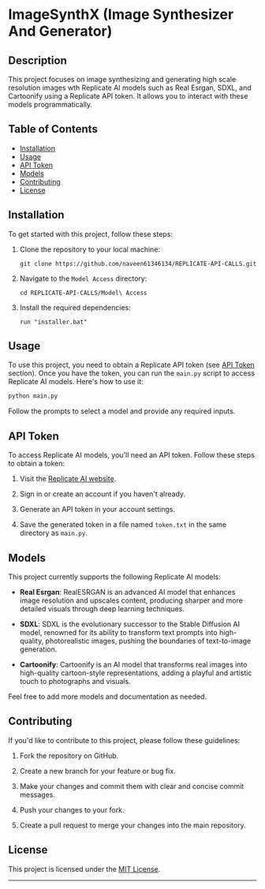 # ImageSynthX (Image Synthesizer And Generator)

## Description

This project focuses on image synthesizing and generating high scale resolution images wth Replicate AI models such as Real Esrgan, SDXL, and Cartoonify using a Replicate API token. It allows you to interact with these models programmatically.

## Table of Contents

- [Installation](#installation)
- [Usage](#usage)
- [API Token](#api-token)
- [Models](#models)
- [Contributing](#contributing)
- [License](#license)

## Installation

To get started with this project, follow these steps:

1. Clone the repository to your local machine:

   ```
   git clone https://github.com/naveen61346134/REPLICATE-API-CALLS.git
   ```

2. Navigate to the `Model Access` directory:

   ```
   cd REPLICATE-API-CALLS/Model\ Access
   ```

3. Install the required dependencies:

   ```
   run "installer.bat"
   ```

## Usage

To use this project, you need to obtain a Replicate API token (see [API Token](#api-token) section). Once you have the token, you can run the `main.py` script to access Replicate AI models. Here's how to use it:

```python
python main.py
```

Follow the prompts to select a model and provide any required inputs.

## API Token

To access Replicate AI models, you'll need an API token. Follow these steps to obtain a token:

1. Visit the [Replicate AI website](https://www.replicate.ai/).

2. Sign in or create an account if you haven't already.

3. Generate an API token in your account settings.

4. Save the generated token in a file named `token.txt` in the same directory as `main.py`.

## Models

This project currently supports the following Replicate AI models:

- **Real Esrgan**: RealESRGAN is an advanced AI model that enhances image resolution and upscales content, producing sharper and more detailed visuals through deep learning techniques.

- **SDXL**: SDXL is the evolutionary successor to the Stable Diffusion AI model, renowned for its ability to transform text prompts into high-quality, photorealistic images, pushing the boundaries of text-to-image generation.

- **Cartoonify**: Cartoonify is an AI model that transforms real images into high-quality cartoon-style representations, adding a playful and artistic touch to photographs and visuals.

Feel free to add more models and documentation as needed.

## Contributing

If you'd like to contribute to this project, please follow these guidelines:

1. Fork the repository on GitHub.

2. Create a new branch for your feature or bug fix.

3. Make your changes and commit them with clear and concise commit messages.

4. Push your changes to your fork.

5. Create a pull request to merge your changes into the main repository.

## License

This project is licensed under the [MIT License](LICENSE).

---
